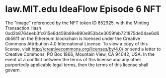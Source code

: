 # law.MIT.edu IdeaFlow Episode 6 NFT


The "image" referenced by the NFT token ID 652925. with the Minting Transaction Hash 0xd2b8764eeb3fc615e6d459b89e890e953b4e3059feb721875de04ae6d6db5611 on the Ethereum blockchain is licensed under the Creative Commons Attribution 4.0 International License. To view a copy of this license, visit http://creativecommons.org/licenses/by/4.0/ or send a letter to Creative Commons, PO Box 1866, Mountain View, CA 94042, USA.  In the event of a conflict between the terms of this license and any other purportedly applicable legal terms, then the terms of this license shall govern. 

